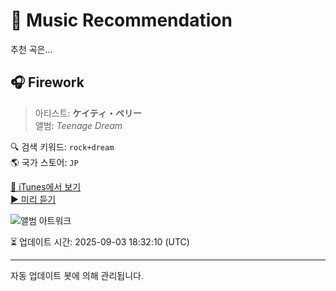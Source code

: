 
# 🎵 Music Recommendation

추천 곡은...

## 🎧 Firework  
> 아티스트: **ケイティ・ペリー**  
> 앨범: _Teenage Dream_  

🔍 검색 키워드: `rock+dream`  
🌎 국가 스토어: `JP`

[🔗 iTunes에서 보기](https://music.apple.com/jp/album/firework/716270039?i=716270352&uo=4)  
[▶️ 미리 듣기](https://audio-ssl.itunes.apple.com/itunes-assets/AudioPreview126/v4/75/fb/a0/75fba0d3-be84-679b-c993-4a60a499def8/mzaf_17741760425787033391.plus.aac.p.m4a)

![앨범 아트워크](https://is1-ssl.mzstatic.com/image/thumb/Music116/v4/cd/03/3e/cd033eb7-dc3b-eb31-edb6-8ce082cb8696/13UABIM57789.rgb.jpg/100x100bb.jpg)

⏳ 업데이트 시간: 2025-09-03 18:32:10 (UTC)

---
자동 업데이트 봇에 의해 관리됩니다.
